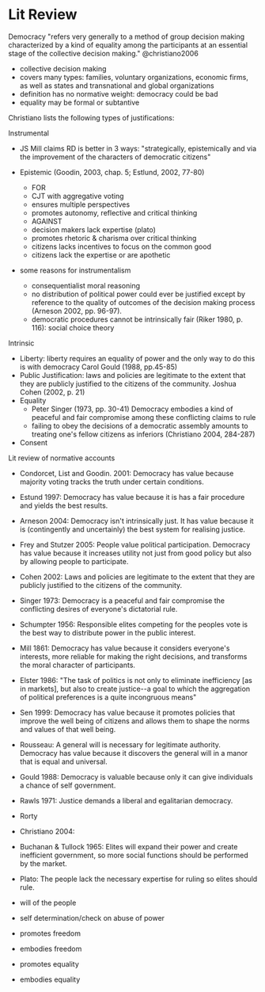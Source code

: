 # Lit Review

Democracy "refers very generally to a method of group decision making characterized by a kind of equality among the participants at an essential stage of the collective decision making." @christiano2006

  - collective decision making
  - covers many types: families, voluntary organizations, economic firms, as well as states and transnational and global organizations
  - definition has no normative weight: democracy could be bad
  - equality may be formal or subtantive

Christiano lists the following types of justifications:

Instrumental

  - JS Mill claims RD is better in 3 ways: "strategically, epistemically and via the improvement of the characters of democratic citizens"

  - Epistemic (Goodin, 2003, chap. 5; Estlund, 2002, 77-80)
    - FOR
    - CJT with aggregative voting
    - ensures multiple perspectives
    - promotes autonomy, reflective and critical thinking
    - AGAINST
    - decision makers lack expertise (plato)
    - promotes rhetoric & charisma over critical thinking
    - citizens lacks incentives to focus on the common good
    - citizens lack the expertise or are apothetic

  - some reasons for instrumentalism
    - consequentialist moral reasoning
    - no distribution of political power could ever be justified except by reference to the quality of outcomes of the decision making process (Arneson 2002, pp. 96-97).
    - democratic procedures cannot be intrinsically fair (Riker 1980, p. 116): social choice theory

Intrinsic

  - Liberty: liberty requires an equality of power and the only way to do this is with democracy Carol Gould (1988, pp.45-85) 
  - Public Justification: laws and policies are legitimate to the extent that they are publicly justified to the citizens of the community. Joshua Cohen (2002, p. 21)
  - Equality
    - Peter Singer (1973, pp. 30-41) Democracy embodies a kind of peaceful and fair compromise among these conflicting claims to rule 
    - failing to obey the decisions of a democratic assembly amounts to treating one's fellow citizens as inferiors (Christiano 2004, 284-287)
  - Consent
  
  Lit review of normative accounts

  - Condorcet, List and Goodin. 2001: Democracy has value because majority voting tracks the truth under certain conditions.

  - Estund 1997: Democracy has value because it is has a fair procedure and yields the best results.

  - Arneson 2004: Democracy isn't intrinsically just. It has value because it is (contingently and uncertainly) the best system for realising justice.

  - Frey and Stutzer 2005: People value political participation. Democracy has value because it increases utility not just from good policy but also by allowing people to participate.

  - Cohen 2002: Laws and policies are legitimate to the extent that they are publicly justified to the citizens of the community.

  - Singer 1973: Democracy is a peaceful and fair compromise the conflicting desires of everyone's dictatorial rule.

  - Schumpter 1956: Responsible elites competing for the peoples vote is the best way to distribute power in the public interest. 

  - Mill 1861: Democracy has value because it considers everyone's interests, more reliable for making the right decisions, and transforms the moral character of participants.

  - Elster 1986: "The task of politics is not only to eliminate inefficiency [as in markets], but also to create justice--a goal to which the aggregation of political preferences is a quite incongruous means"

  - Sen 1999: Democracy has value because it promotes policies that improve the well being of citizens and allows them to shape the norms and values of that well being.

  - Rousseau: A general will is necessary for legitimate authority. Democracy has value because it discovers the general will in a manor that is equal and universal.

  - Gould 1988: Democracy is valuable because only it can give individuals a chance of self government.

  - Rawls 1971: Justice demands a liberal and egalitarian democracy.

  - Rorty

  - Christiano 2004:

  - Buchanan & Tullock 1965: Elites will expand their power and create inefficient government, so more social functions should be performed by the market.

  - Plato: The people lack the necessary expertise for ruling so elites should rule.

  - will of the people

  - self determination/check on abuse of power  

  - promotes freedom

  - embodies freedom

  - promotes equality

  - embodies equality
